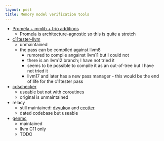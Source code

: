 ```yaml
---
layout: post
title: Memory model verification tools
---
```


- [Promela + mmlib + trio additions](https://brilliantsugar.github.io/posts/how-i-learned-to-stop-worrying-and-love-juggling-c++-atomics/)
  - Promela is architecture-agnostic so this is quite a stretch
- [c11tester-llvm](https://github.com/bdemsky/c11tester-llvm)
  - unmaintained
  - the pass can be compiled against llvm8
    - rumored to compile angainst llvm11 but I could not
    - there is an llvm12 branch; I have not tried it
    - seems to be possible to compile it as an out-of-tree but I have not tried it
    - llvm17 and later has a new pass manager - this would be the end of life for the c11tester pass
- [cdschecker](https://github.com/melintea/cdschecker2)
  - useable but not with coroutines
  - original is unmaintained
- relacy
  - still maintained: [dvyukov](https://github.com/dvyukov/relacy) and [ccotter](https://github.com/ccotter/relacy)
  - dated codebase but useable
- [genmc](https://github.com/MPI-SWS/genmc)
  - maintained
  - llvm C11 only
  - TODO

